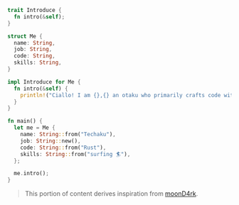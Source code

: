 ```rust
trait Introduce {
  fn intro(&self);
}

struct Me {
  name: String,
  job: String,
  code: String,
  skills: String,
}

impl Introduce for Me {
  fn intro(&self) {
    println!("Ciallo! I am {},{} an otaku who primarily crafts code with {}. My skills? {}", self.name, self.job, self.code, self.skills);
  }
}

fn main() {
  let me = Me {
    name: String::from("Techaku"),
    job: String::new(),
    code: String::from("Rust"),
    skills: String::from("surfing 🏄"),
  };

  me.intro();
}
```
> This portion of content derives inspiration from [moonD4rk](https://github.com/moonD4rk/moonD4rk).
